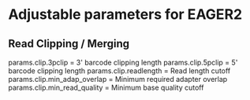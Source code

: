 # Adjustable parameters for EAGER2

## Read Clipping / Merging

params.clip.3pclip = 3' barcode clipping length
params.clip.5pclip = 5' barcode clipping length
params.clip.readlength = Read length cutoff
params.clip.min_adap_overlap = Minimum required adapter overlap
params.clip.min_read_quality = Minimum base quality cutoff
